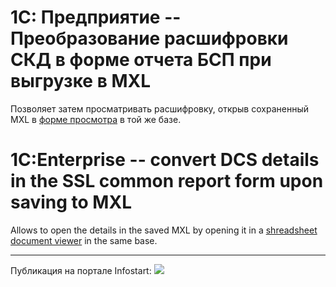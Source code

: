# 1С: Предприятие -- Преобразование расшифровки СКД в форме отчета БСП при выгрузке в MXL

Позволяет затем просматривать расшифровку, открыв сохраненный MXL в [форме просмотра](https://github.com/native-api-work/view-mxl-with-details) в той же базе.

# 1C:Enterprise -- convert DCS details in the SSL common report form upon saving to MXL

Allows to open the details in the saved MXL by opening it in a [shreadsheet document viewer](https://github.com/native-api-work/view-mxl-with-details) in the same base.

---

Публикация на портале Infostart: [![](https://infostart.ru/bitrix/templates/sandbox_empty/assets/tpl/abo/img/logo.svg)](https://infostart.ru/public/2410602/)
